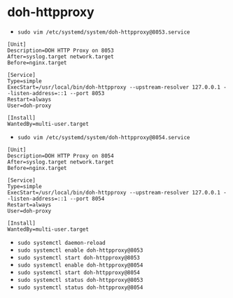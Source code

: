# doh-httpproxy

- `sudo vim /etc/systemd/system/doh-httpproxy@8053.service`

```registry
[Unit]
Description=DOH HTTP Proxy on 8053
After=syslog.target network.target
Before=nginx.target

[Service]
Type=simple
ExecStart=/usr/local/bin/doh-httpproxy --upstream-resolver 127.0.0.1 --listen-address=::1 --port 8053
Restart=always
User=doh-proxy

[Install]
WantedBy=multi-user.target
```

- `sudo vim /etc/systemd/system/doh-httpproxy@8054.service`

```registry
[Unit]
Description=DOH HTTP Proxy on 8054
After=syslog.target network.target
Before=nginx.target

[Service]
Type=simple
ExecStart=/usr/local/bin/doh-httpproxy --upstream-resolver 127.0.0.1 --listen-address=::1 --port 8054
Restart=always
User=doh-proxy

[Install]
WantedBy=multi-user.target
```

- `sudo systemctl daemon-reload`
- `sudo systemctl enable doh-httpproxy@8053`
- `sudo systemctl start doh-httpproxy@8053`
- `sudo systemctl enable doh-httpproxy@8054`
- `sudo systemctl start doh-httpproxy@8054`
- `sudo systemctl status doh-httpproxy@8053`
- `sudo systemctl status doh-httpproxy@8054`
